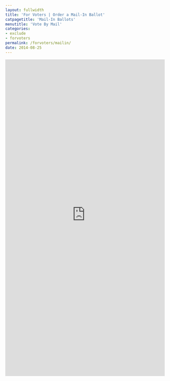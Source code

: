 ```yaml
---
layout: fullwidth
title: 'For Voters | Order a Mail-In Ballot'
catpagetitle: 'Mail-In Ballots'
menutitle: 'Vote By Mail'
categories: 
- exclude
- forvoters
permalink: /forvoters/mailin/
date: 2014-08-25
---
```

<iframe src="https://votebymail.longdistancevoter.org/?partner_key=505a54802c9e0132a5ec023c8639ddb0" scrolling="no" frameborder="0" width="100%" height="1000px"></iframe>